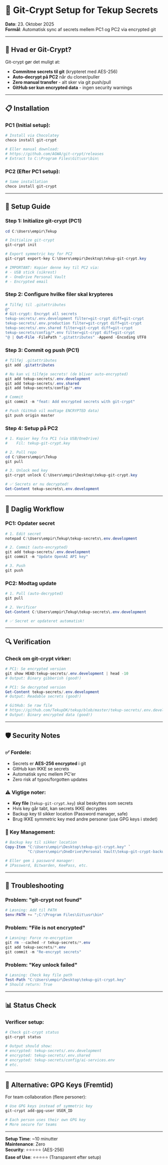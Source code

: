 # 🔐 Git-Crypt Setup for Tekup Secrets

**Dato**: 23. Oktober 2025  
**Formål**: Automatisk sync af secrets mellem PC1 og PC2 via encrypted git

---

## 🎯 Hvad er Git-Crypt?

Git-crypt gør det muligt at:
- **Commitme secrets til git** (krypteret med AES-256)
- **Auto-decrypt på PC2** når du cloner/puller
- **Zero manual transfer** - alt sker via git push/pull
- **GitHub ser kun encrypted data** - ingen security warnings

---

## 📋 Installation

### PC1 (Initial setup):
```powershell
# Install via Chocolatey
choco install git-crypt

# Eller manual download:
# https://github.com/AGWA/git-crypt/releases
# Extract to C:\Program Files\Git\usr\bin\
```

### PC2 (Efter PC1 setup):
```powershell
# Same installation
choco install git-crypt
```

---

## 🚀 Setup Guide

### Step 1: Initialize git-crypt (PC1)
```powershell
cd C:\Users\empir\Tekup

# Initialize git-crypt
git-crypt init

# Export symmetric key for PC2
git-crypt export-key C:\Users\empir\Desktop\tekup-git-crypt.key

# IMPORTANT: Kopier denne key til PC2 via:
# - USB stick (sikrest)
# - OneDrive Personal Vault
# - Encrypted email
```

### Step 2: Configure hvilke filer skal krypteres
```powershell
# Tilføj til .gitattributes
@"
# Git-crypt: Encrypt all secrets
tekup-secrets/.env.development filter=git-crypt diff=git-crypt
tekup-secrets/.env.production filter=git-crypt diff=git-crypt
tekup-secrets/.env.shared filter=git-crypt diff=git-crypt
tekup-secrets/config/*.env filter=git-crypt diff=git-crypt
"@ | Out-File -FilePath ".gitattributes" -Append -Encoding UTF8
```

### Step 3: Commit og push (PC1)
```powershell
# Tilføj .gitattributes
git add .gitattributes

# Nu kan vi tilføje secrets! (de bliver auto-encrypted)
git add tekup-secrets/.env.development
git add tekup-secrets/.env.shared
git add tekup-secrets/config/*.env

# Commit
git commit -m "feat: Add encrypted secrets with git-crypt"

# Push (GitHub vil modtage ENCRYPTED data)
git push origin master
```

### Step 4: Setup på PC2
```powershell
# 1. Kopier key fra PC1 (via USB/OneDrive)
#    Fil: tekup-git-crypt.key

# 2. Pull repo
cd C:\Users\empir\Tekup
git pull

# 3. Unlock med key
git-crypt unlock C:\Users\empir\Desktop\tekup-git-crypt.key

# ✅ Secrets er nu decrypted!
Get-Content tekup-secrets\.env.development
```

---

## 🔄 Daglig Workflow

### PC1: Opdater secret
```powershell
# 1. Edit secret
notepad C:\Users\empir\Tekup\tekup-secrets\.env.development

# 2. Commit (auto-encrypted)
git add tekup-secrets/.env.development
git commit -m "Update OpenAI API key"

# 3. Push
git push
```

### PC2: Modtag update
```powershell
# 1. Pull (auto-decrypted)
git pull

# 2. Verificer
Get-Content C:\Users\empir\Tekup\tekup-secrets\.env.development

# ✅ Secret er opdateret automatisk!
```

---

## 🔍 Verification

### Check om git-crypt virker:
```powershell
# PC1: Se encrypted version
git show HEAD:tekup-secrets/.env.development | head -10
# Output: Binary gibberish (good!)

# PC1: Se decrypted version
Get-Content tekup-secrets/.env.development
# Output: Readable secrets (good!)

# GitHub: Se raw file
# https://github.com/TekupDK/tekup/blob/master/tekup-secrets/.env.development
# Output: Binary encrypted data (good!)
```

---

## 🛡️ Security Notes

### ✅ Fordele:
- Secrets er **AES-256 encrypted** i git
- GitHub kan IKKE se secrets
- Automatisk sync mellem PC'er
- Zero risk af typos/forgotten updates

### ⚠️ Vigtige noter:
- **Key file** (`tekup-git-crypt.key`) skal beskyttes som secrets
- Hvis key går tabt, kan secrets IKKE decryptes
- Backup key til sikker location (Password manager, safe)
- Brug IKKE symmetric key med andre personer (use GPG keys i stedet)

### 🔐 Key Management:
```powershell
# Backup key til sikker location
Copy-Item "C:\Users\empir\Desktop\tekup-git-crypt.key" `
          "C:\Users\empir\OneDrive\Personal Vault\tekup-git-crypt-backup.key"

# Eller gem i password manager:
# 1Password, Bitwarden, KeePass, etc.
```

---

## 🚨 Troubleshooting

### Problem: "git-crypt not found"
```powershell
# Løsning: Add til PATH
$env:PATH += ";C:\Program Files\Git\usr\bin"
```

### Problem: "File is not encrypted"
```powershell
# Løsning: Force re-encryption
git rm --cached -r tekup-secrets/*.env
git add tekup-secrets/*.env
git commit -m "Re-encrypt secrets"
```

### Problem: "Key unlock failed"
```powershell
# Løsning: Check key file path
Test-Path "C:\Users\empir\Desktop\tekup-git-crypt.key"
# Should return: True
```

---

## 📊 Status Check

### Verificer setup:
```powershell
# Check git-crypt status
git-crypt status

# Output should show:
# encrypted: tekup-secrets/.env.development
# encrypted: tekup-secrets/.env.shared
# encrypted: tekup-secrets/config/ai-services.env
# etc.
```

---

## 🎯 Alternative: GPG Keys (Fremtid)

For team collaboration (flere personer):
```powershell
# Use GPG keys instead of symmetric key
git-crypt add-gpg-user USER_ID

# Each person uses their own GPG key
# More secure for teams
```

---

**Setup Time**: ~10 minutter  
**Maintenance**: Zero  
**Security**: ⭐⭐⭐⭐⭐ (AES-256)  
**Ease of Use**: ⭐⭐⭐⭐⭐ (Transparent efter setup)
